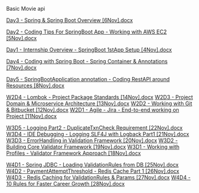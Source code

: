 Basic Movie api 

[Day3 - Spring & Spring Boot Overview [6Nov].docx](https://github.com/user-attachments/files/17954739/Day3.-.Spring.Spring.Boot.Overview.6Nov.docx)

[Day2 - Coding Tips For SpringBoot App - Working with AWS EC2 [5Nov].docx](https://github.com/user-attachments/files/17954738/Day2.-.Coding.Tips.For.SpringBoot.App.-.Working.with.AWS.EC2.5Nov.docx)

[Day1 - Internship Overview - SpringBoot 1stApp Setup [4Nov].docx](https://github.com/user-attachments/files/17954737/Day1.-.Internship.Overview.-.SpringBoot.1stApp.Setup.4Nov.docx)

[Day4 - Coding with Spring Boot - Spring Container & Annotations [7Nov].docx](https://github.com/user-attachments/files/17954720/Day4.-.Coding.with.Spring.Boot.-.Spring.Container.Annotations.7Nov.docx)

[Day5 - SpringBootApplication annotation - Coding RestAPI around Resources [8Nov].docx](https://github.com/user-attachments/files/17954721/Day5.-.SpringBootApplication.annotation.-.Coding.RestAPI.around.Resources.8Nov.docx)

[W2D4 - Lombok - Project Package Standards [14Nov].docx](https://github.com/user-attachments/files/17954725/W2D4.-.Lombok.-.Project.Package.Standards.14Nov.docx)
[W2D3 - Project Domain & Microservice Architecture [13Nov].docx](https://github.com/user-attachments/files/17954724/W2D3.-.Project.Domain.Microservice.Architecture.13Nov.docx)
[W2D2 - Working with Git & Bitbucket [12Nov].docx](https://github.com/user-attachments/files/17954723/W2D2.-.Working.with.Git.Bitbucket.12Nov.docx)
[W2D1 - Agile - Jira - End-to-end working on Project [11Nov].docx](https://github.com/user-attachments/files/17954722/W2D1.-.Agile.-.Jira.-.End-to-end.working.on.Project.11Nov.docx)

[W3D5 - Logging Part2 - DuplicateTxnCheck Requirement [22Nov].docx](https://github.com/user-attachments/files/17954730/W3D5.-.Logging.Part2.-.DuplicateTxnCheck.Requirement.22Nov.docx)
[W3D4 - IDE Debugging - Logging SLF4J with Logback Part1 [21Nov].docx](https://github.com/user-attachments/files/17954729/W3D4.-.IDE.Debugging.-.Logging.SLF4J.with.Logback.Part1.21Nov.docx)
[W3D3 - ErrorHandling in Validation Framework [20Nov].docx](https://github.com/user-attachments/files/17954728/W3D3.-.ErrorHandling.in.Validation.Framework.20Nov.docx)
[W3D2 - Building Core Validator Framework [19Nov].docx](https://github.com/user-attachments/files/17954727/W3D2.-.Building.Core.Validator.Framework.19Nov.docx)
[W3D1 - Working with Profiles - Validator Framework Approach [18Nov].docx](https://github.com/user-attachments/files/17954726/W3D1.-.Working.with.Profiles.-.Validator.Framework.Approach.18Nov.docx)

[W4D1 - Spring JDBC - Loading ValidationRules from DB [25Nov].docx](https://github.com/user-attachments/files/17954731/W4D1.-.Spring.JDBC.-.Loading.ValidationRules.from.DB.25Nov.docx)
[W4D2 - PaymentAttemptThreshold - Redis Cache Part 1 [26Nov].docx](https://github.com/user-attachments/files/17954732/W4D2.-.PaymentAttemptThreshold.-.Redis.Cache.Part.1.26Nov.docx)
[W4D3 - Redis Caching for ValidationRules & Params [27Nov].docx](https://github.com/user-attachments/files/17954733/W4D3.-.Redis.Caching.for.ValidationRules.Params.27Nov.docx)
[W4D4 - 10 Rules for Faster Career Growth [28Nov].docx](https://github.com/user-attachments/files/17954734/W4D4.-.10.Rules.for.Faster.Career.Growth.28Nov.docx)





